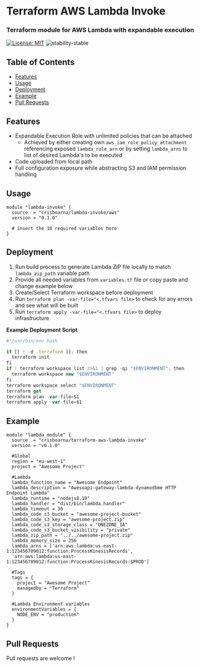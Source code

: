 # Terraform AWS Lambda Invoke

### Terraform module for AWS Lambda with expandable execution
[![License: MIT](https://img.shields.io/badge/License-MIT-green.svg)](https://opensource.org/licenses/MIT)
![stability-stable](https://img.shields.io/badge/stability-stable-green.svg)

## Table of Contents
* [Features](#features)
* [Usage](#usage)
* [Deployment](#deployment)
* [Example](#example)
* [Pull Requests](#pull-requests)
## Features

- Expandable Execution Role with unlimited policies that can be attached
  - Achieved by either creating own `aws_iam_role_policy_attachment` referencing exposed `lambda_role_arn` or by setting `lambda_arns` to list of desired Lambda's to be executed
- Code uploaded from local path
- Full configuration exposure while abstracting S3 and IAM permission handling

## Usage
```hcl-terraform
module "lambda-invoke" {
  source  = "crisboarna/lambda-invoke/aws"
  version = "0.1.0"

  # insert the 10 required variables here
}
```

## Deployment
1. Run build process to generate Lambda ZIP file locally to match `lambda_zip_path` variable path
2. Provide all needed variables from `variables.tf` file or copy paste and change example below
3. Create/Select Terraform workspace before deployment
4. Run `terraform plan -var-file="<.tfvars file>` to check for any errors and see what will be built
5. Run `terraform apply -var-file="<.tfvars file>` to deploy infrastructure

**Example Deployment Script**
```js
#!/usr/bin/env bash

if [[ ! -d .terraform ]]; then
  terraform init
fi
if ! terraform workspace list 2>&1 | grep -qi "$ENVIRONMENT"; then
  terraform workspace new "$ENVIRONMENT"
fi
terraform workspace select "$ENVIRONMENT"
terraform get
terraform plan -var-file=$1
terraform apply -var-file=$1
```

## Example
```hcl-terraform
module "lambda_module" {
  source  = "crisboarna/terraform-aws-lambda-invoke"
  version = "v0.1.0"

  #Global
  region = "eu-west-1"
  project = "Awesome Project"

  #Lambda
  lambda_function_name = "Awesome Endpoint"
  lambda_description = "Awesoapi-gateway-lambda-dynamodbme HTTP Endpoint Lambda"
  lambda_runtime = "nodejs8.10"
  lambda_handler = "dist/bin/lambda.handler"
  lambda_timeout = 30
  lambda_code_s3_bucket = "awesome-project-bucket"
  lambda_code_s3_key = "awesome-project.zip"
  lambda_code_s3_storage_class = "ONEZONE_IA"
  lambda_code_s3_bucket_visibility = "private"
  lambda_zip_path = "../../awesome-project.zip"
  lambda_memory_size = 256
  lambda_arns = ['arn:aws:lambda:us-east-1:123456789012:function:ProcessKinesisRecords',
  'arn:aws:lambda:us-east-1:123456789012:function:ProcessKinesisRecords:$PROD']
  
  #Tags
  tags = {
    project = "Awesome Project"
    managedby = "Terraform"
  }
  
  #Lambda Environment variables
  environmentVariables = {
    NODE_ENV = "production"
  }
}
```

## Pull Requests
Pull requests are welcome !